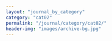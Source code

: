```yaml
---
layout: "journal_by_category"
category: "cat02"
permalink: "/journal/category/cat02/"
header-img: "images/archive-bg.jpg"
---
```

